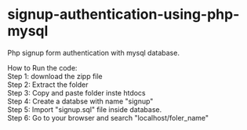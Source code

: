 # signup-authentication-using-php-mysql
Php signup form authentication with mysql database.

How to Run the code:<br>
Step 1: download the zipp file<br>
Step 2: Extract the folder<br>
Step 3: Copy and paste folder inste htdocs<br>
Step 4: Create a databse with name "signup"<br>
Step 5: Import "signup.sql" file inside database.<br>
Step 6: Go to your browser and search "localhost/foler_name"

